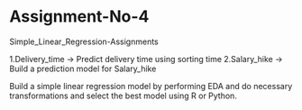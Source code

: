 # Assignment-No-4

Simple_Linear_Regression-Assignments

1.Delivery_time -> Predict delivery time using sorting time
2.Salary_hike -> Build a prediction model for Salary_hike

Build a simple linear regression model by performing EDA and do necessary transformations and select the best model using R or Python.
